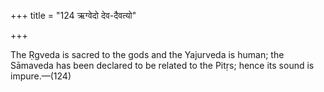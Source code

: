 +++
title = "124 ऋग्वेदो देव-दैवत्यो"

+++

The Ṛgveda is sacred to the gods and the Yajurveda is human; the Sāmaveda has been declared to be related to the Pitṛs; hence its sound is impure.—(124)